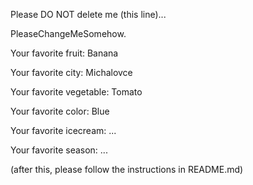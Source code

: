 Please DO NOT delete me (this line)...

PleaseChangeMeSomehow.



Your favorite fruit: Banana

Your favorite city: Michalovce 

Your favorite vegetable: Tomato

Your favorite color: Blue

Your favorite icecream: ...

Your favorite season: ...


(after this, please follow the instructions in README.md)


